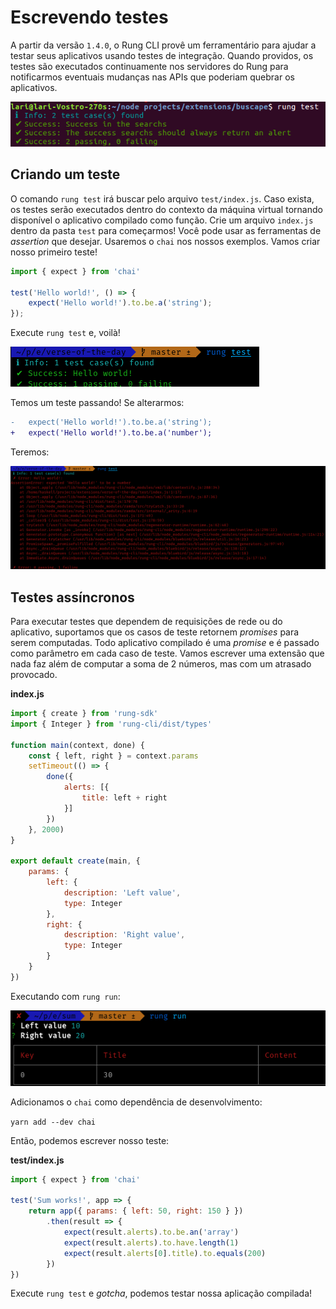 # Escrevendo testes

A partir da versão `1.4.0`, o Rung CLI provê um ferramentário para ajudar a testar seus aplicativos usando testes de integração. Quando providos, os testes são executados continuamente nos servidores do Rung para notificarmos eventuais mudanças nas APIs que poderiam quebrar os aplicativos.

![](../img/passing-tests.png)

## Criando um teste

O comando `rung test` irá buscar pelo arquivo `test/index.js`. Caso exista, os testes serão executados dentro do contexto da máquina virtual tornando disponível o aplicativo compilado como função. Crie um arquivo `index.js` dentro da pasta `test` para começarmos! Você pode usar as ferramentas de _assertion_ que desejar. Usaremos o `chai` nos nossos exemplos. Vamos criar nosso primeiro teste!

```js
import { expect } from 'chai'

test('Hello world!', () => {
    expect('Hello world!').to.be.a('string');
});
```

Execute `rung test` e, voilà!

![](../img/hello-world-test.png)

Temos um teste passando! Se alterarmos:

```diff
-   expect('Hello world!').to.be.a('string');
+   expect('Hello world!').to.be.a('number');
```

Teremos:

![](../img/hello-world-test-fail.png)

## Testes assíncronos

Para executar testes que dependem de requisições de rede ou do aplicativo, suportamos que os casos de teste retornem _promises_ para serem computadas. Todo aplicativo compilado é uma _promise_ e é passado como parâmetro em cada caso de teste. Vamos escrever uma extensão que nada faz além de computar a soma de 2 números, mas com um atrasado provocado.

**index.js**
```js
import { create } from 'rung-sdk'
import { Integer } from 'rung-cli/dist/types'

function main(context, done) {
    const { left, right } = context.params
    setTimeout(() => {
        done({
            alerts: [{
                title: left + right
            }]
        })
    }, 2000)
}

export default create(main, {
    params: {
        left: {
            description: 'Left value',
            type: Integer
        },
        right: {
            description: 'Right value',
            type: Integer
        }
    }
})
```

Executando com `rung run`:

![](../img/test-run.png)

Adicionamos o `chai` como dependência de desenvolvimento:

`yarn add --dev chai`

Então, podemos escrever nosso teste:

**test/index.js**
```js
import { expect } from 'chai'

test('Sum works!', app => {
    return app({ params: { left: 50, right: 150 } })
        .then(result => {
            expect(result.alerts).to.be.an('array')
            expect(result.alerts).to.have.length(1)
            expect(result.alerts[0].title).to.equals(200)
        })
})
```

Execute `rung test` e _gotcha_, podemos testar nossa aplicação compilada!
